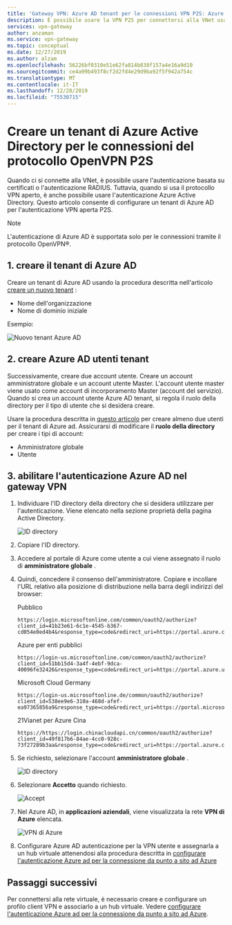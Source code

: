 ```yaml
---
title: 'Gateway VPN: Azure AD tenant per le connessioni VPN P2S: Azure AD autenticazione'
description: È possibile usare la VPN P2S per connettersi alla VNet usando l'autenticazione Azure AD
services: vpn-gateway
author: anzaman
ms.service: vpn-gateway
ms.topic: conceptual
ms.date: 12/27/2019
ms.author: alzam
ms.openlocfilehash: 56226bf0310e51e62fa814b838f157a4e16a9d10
ms.sourcegitcommit: ce4a99b493f8cf2d2fd4e29d9ba92f5f942a754c
ms.translationtype: MT
ms.contentlocale: it-IT
ms.lasthandoff: 12/28/2019
ms.locfileid: "75530715"
---
```

# <a name="create-an-azure-active-directory-tenant-for-p2s-openvpn-protocol-connections"></a>Creare un tenant di Azure Active Directory per le connessioni del protocollo OpenVPN P2S

Quando ci si connette alla VNet, è possibile usare l'autenticazione basata su certificati o l'autenticazione RADIUS. Tuttavia, quando si usa il protocollo VPN aperto, è anche possibile usare l'autenticazione Azure Active Directory. Questo articolo consente di configurare un tenant di Azure AD per l'autenticazione VPN aperta P2S.

> [!NOTE]
> L'autenticazione di Azure AD è supportata solo per le connessioni tramite il protocollo OpenVPN®.
>

## <a name="tenant"></a>1. creare il tenant di Azure AD

Creare un tenant di Azure AD usando la procedura descritta nell'articolo [creare un nuovo tenant](../active-directory/fundamentals/active-directory-access-create-new-tenant.md) :

* Nome dell'organizzazione
* Nome di dominio iniziale

Esempio:

   ![Nuovo tenant Azure AD](./media/openvpn-create-azure-ad-tenant/newtenant.png)

## <a name="users"></a>2. creare Azure AD utenti tenant

Successivamente, creare due account utente. Creare un account amministratore globale e un account utente Master. L'account utente master viene usato come account di incorporamento Master (account del servizio). Quando si crea un account utente Azure AD tenant, si regola il ruolo della directory per il tipo di utente che si desidera creare.

Usare la procedura descritta in [questo articolo](../active-directory/fundamentals/add-users-azure-active-directory.md) per creare almeno due utenti per il tenant di Azure ad. Assicurarsi di modificare il **ruolo della directory** per creare i tipi di account:

* Amministratore globale
* Utente

## <a name="enable-authentication"></a>3. abilitare l'autenticazione Azure AD nel gateway VPN

1. Individuare l'ID directory della directory che si desidera utilizzare per l'autenticazione. Viene elencato nella sezione proprietà della pagina Active Directory.

    ![ID directory](./media/openvpn-create-azure-ad-tenant/directory-id.png)

2. Copiare l'ID directory.

3. Accedere al portale di Azure come utente a cui viene assegnato il ruolo di **amministratore globale** .

4. Quindi, concedere il consenso dell'amministratore. Copiare e incollare l'URL relativo alla posizione di distribuzione nella barra degli indirizzi del browser:

    Pubblico

    ```
    https://login.microsoftonline.com/common/oauth2/authorize?client_id=41b23e61-6c1e-4545-b367-cd054e0ed4b4&response_type=code&redirect_uri=https://portal.azure.com&nonce=1234&prompt=admin_consent
    ````

    Azure per enti pubblici

    ```
    https://login-us.microsoftonline.com/common/oauth2/authorize?client_id=51bb15d4-3a4f-4ebf-9dca-40096fe32426&response_type=code&redirect_uri=https://portal.azure.us&nonce=1234&prompt=admin_consent
    ````

    Microsoft Cloud Germany

    ```
    https://login-us.microsoftonline.de/common/oauth2/authorize?client_id=538ee9e6-310a-468d-afef-ea97365856a9&response_type=code&redirect_uri=https://portal.microsoftazure.de&nonce=1234&prompt=admin_consent
    ````

    21Vianet per Azure Cina

    ```
    https://https://login.chinacloudapi.cn/common/oauth2/authorize?client_id=49f817b6-84ae-4cc0-928c-73f27289b3aa&response_type=code&redirect_uri=https://portal.azure.cn&nonce=1234&prompt=admin_consent
    ```

5. Se richiesto, selezionare l'account **amministratore globale** .

    ![ID directory](./media/openvpn-create-azure-ad-tenant/pick.png)

6. Selezionare **Accetto** quando richiesto.

    ![Accept](./media/openvpn-create-azure-ad-tenant/accept.jpg)

7. Nel Azure AD, in **applicazioni aziendali**, viene visualizzata la rete **VPN di Azure** elencata.

    ![VPN di Azure](./media/openvpn-create-azure-ad-tenant/azurevpn.png)

8. Configurare Azure AD autenticazione per la VPN utente e assegnarla a un hub virtuale attenendosi alla procedura descritta in [configurare l'autenticazione Azure ad per la connessione da punto a sito ad Azure](virtual-wan-point-to-site-azure-ad.md)

## <a name="next-steps"></a>Passaggi successivi

Per connettersi alla rete virtuale, è necessario creare e configurare un profilo client VPN e associarlo a un hub virtuale. Vedere [configurare l'autenticazione Azure ad per la connessione da punto a sito ad Azure](virtual-wan-point-to-site-azure-ad.md).
